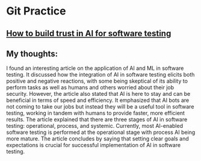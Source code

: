 # Git Practice

## [How to build trust in AI for software testing](https://sdtimes.com/testing/how-to-build-trust-in-ai-for-software-testing/)


## My thoughts:

I found an interesting article on the application of AI and ML in software testing. It discussed how the integration of AI in software testing elicits both positive and negative reactions, with some being skeptical of its ability to perform tasks as well as humans and others worried about their job security. However, the article also stated that AI is here to stay and can be beneficial in terms of speed and efficiency. It emphasized that AI bots are not coming to take our jobs but instead they will be a useful tool in software testing, working in tandem with humans to provide faster, more efficient results. The article explained that there are three stages of AI in software testing: operational, process, and systemic. Currently, most AI-enabled software testing is performed at the operational stage with process AI being more mature. The article concludes by saying that setting clear goals and expectations is crucial for successful implementation of AI in software testing.